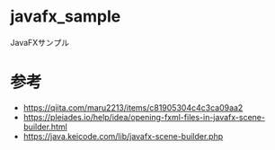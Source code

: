 # javafx_sample
JavaFXサンプル

# 参考
* https://qiita.com/maru2213/items/c81905304c4c3ca09aa2
* https://pleiades.io/help/idea/opening-fxml-files-in-javafx-scene-builder.html
* https://java.keicode.com/lib/javafx-scene-builder.php
